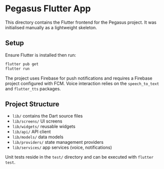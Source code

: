# Pegasus Flutter App

This directory contains the Flutter frontend for the Pegasus project. It was
initialised manually as a lightweight skeleton.

## Setup

Ensure Flutter is installed then run:

```bash
flutter pub get
flutter run
```

The project uses Firebase for push notifications and requires a Firebase
project configured with FCM. Voice interaction relies on the
`speech_to_text` and `flutter_tts` packages.

## Project Structure

- `lib/` contains the Dart source files
- `lib/screens/` UI screens
- `lib/widgets/` reusable widgets
- `lib/api/` API client
- `lib/models/` data models
- `lib/providers/` state management providers
- `lib/services/` app services (voice, notifications)

Unit tests reside in the `test/` directory and can be executed with
`flutter test`.
